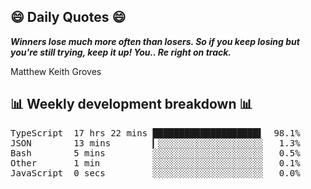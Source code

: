 ## 😄 Daily Quotes 😄

_**Winners lose much more often than losers. So if you keep losing but you're still trying, keep it up! You.. Re right on track.**_

Matthew Keith Groves



## 📊 Weekly development breakdown 📊

<pre>TypeScript  17 hrs 22 mins ████████████████████▌  98.1%
JSON        13 mins        ▎░░░░░░░░░░░░░░░░░░░░   1.3%
Bash        5 mins         ░░░░░░░░░░░░░░░░░░░░░   0.5%
Other       1 min          ░░░░░░░░░░░░░░░░░░░░░   0.1%
JavaScript  0 secs         ░░░░░░░░░░░░░░░░░░░░░   0.0%</pre>